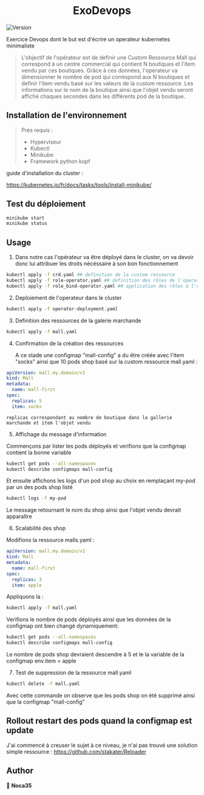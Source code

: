 <h1 align="center">ExoDevops</h1>
<p>
  <img alt="Version" src="https://img.shields.io/badge/version-0.1-blue.svg?cacheSeconds=2592000" />
</p>

Exercice Devops dont le but est d'écrire un operateur kubernetes minimaliste

> L'objectif de l'opérateur est de definir une Custom Ressource Mall qui correspond à un centre commercial qui contient N boutiques et l'item vendu par ces boutiques.
> Grâce à ces données, l'operateur va dimensionner le nombre de pod qui correspond aux N boutiques et definir l'item vendu basé sur les valeurs de la custom ressource.
> Les informations sur le nom de la boutique ainsi que l'objet vendu seront affiché chaques secondes dans les différents pod de la boutique. 

## Installation de l'environnement

> Près requis :
>	* Hyperviseur
>	* Kubectl
>	* Minikube
>	* Framework python kopf	

guide d'installation du cluster :

https://kubernetes.io/fr/docs/tasks/tools/install-minikube/

## Test du déploiement

```sh
minikube start
minikube status
```

## Usage

 1. Dans notre cas l'opérateur va être déployé dans le cluster, on va devoir donc lui attribuer les droits nécéssaire à son bon fonctionnement

```sh
kubectl apply -f crd.yaml ## definition de la custom ressource
kubectl apply -f role-operator.yaml ## definition des rôles de l'operateur
kubectl apply -f role_bind-operator.yaml ## application des rôles à l'operateur 
```
 2. Deploiement de l'operateur dans le cluster

```sh
kubectl apply -f operator-deployment.yaml
```

 3. Definition des ressources de la galerie marchande

```sh
kubectl apply -f mall.yaml
```

 4. Confirmation de la création des ressources

    A ce stade une configmap "mall-config" a du être créée avec l'item "socks" ainsi que 10 pods shop basé sur la custom ressource mall.yaml :

```yaml
apiVersion: mall.my.domain/v1
kind: Mall
metadata:
  name: mall-first
spec:
  replicas: 5
  item: socks
```

    replicas correspondant au nombre de boutique dans la gallerie marchande et item l'objet vendu

 5. Affichage du message d'information

   Commençons par lister les pods déployés et verifions que la configmap contient la bonne variable 

```sh
kubectl get pods --all-namespaces
kubectl describe configmaps mall-config
```

   Et ensuite affichons les logs d'un pod shop au choix en remplaçant my-pod par un des pods shop listé

```sh
kubectl logs -f my-pod
```

   Le message retournant le nom du shop ainsi que l'objet vendu devrait apparaître

 6. Scalabilité des shop

   Modifions la ressource malls.yaml :

```yaml
apiVersion: mall.my.domain/v1
kind: Mall
metadata:
  name: mall-first
spec:
  replicas: 3
  item: apple
```

   Appliquons la :

```sh
kubectl apply -f mall.yaml
```

   Verifions le nombre de pods déployés ainsi que les données de la configmap ont bien changé dynamiquement:

```sh
kubectl get pods --all-namespaces
kubectl describe configmaps mall-config

```
   Le nombre de pods shop devraient descendre à 5 et le la variable de la configmap env.item = apple


 7. Test de suppression de la ressource mall.yaml

```sh
kubectl delete -f mall.yaml
```

   Avec cette commande on observe que les pods shop on été supprimé ainsi que la configmap "mall-config"


## Rollout restart des pods quand la configmap est update

  J'ai commencé à creuser le sujet à ce niveau, je n'ai pas trouvé une solution simple 
  ressource : https://github.com/stakater/Reloader


## Author

👤 **Noca35**

